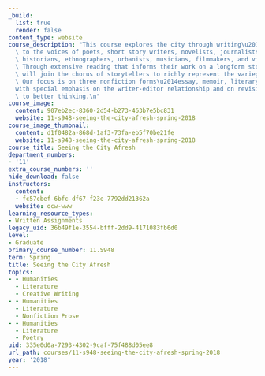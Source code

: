 ```yaml
---
_build:
  list: true
  render: false
content_type: website
course_description: "This course explores the city through writing\u2014listening\
  \ to the voices of poets, short story writers, novelists, journalists, critics,\
  \ historians, ethnographers, urbanists, musicians, filmmakers, and visual artists.\
  \ Through extensive reading that informs their work on a longform story, students\
  \ will join the chorus of storytellers to richly represent the variegated city.\
  \ Our focus is on three nonfiction forms\u2014essay, memoir, literary narrative\u2014\
  with special emphasis on the writer-editor relationship and on revision as a heuristic\
  \ to better thinking.\n"
course_image:
  content: 907eb2ec-8360-2d54-b273-463b7e5bc831
  website: 11-s948-seeing-the-city-afresh-spring-2018
course_image_thumbnail:
  content: d1f0482a-868d-1af3-73fa-eb5f70be21fe
  website: 11-s948-seeing-the-city-afresh-spring-2018
course_title: Seeing the City Afresh
department_numbers:
- '11'
extra_course_numbers: ''
hide_download: false
instructors:
  content:
  - fc57cbef-6bfc-df67-f23e-7792dd21362a
  website: ocw-www
learning_resource_types:
- Written Assignments
legacy_uid: 36b49f1e-3554-bfff-2dd9-4171083fb6d0
level:
- Graduate
primary_course_number: 11.S948
term: Spring
title: Seeing the City Afresh
topics:
- - Humanities
  - Literature
  - Creative Writing
- - Humanities
  - Literature
  - Nonfiction Prose
- - Humanities
  - Literature
  - Poetry
uid: 335e0d0a-7293-4302-9caf-75f488d05ee8
url_path: courses/11-s948-seeing-the-city-afresh-spring-2018
year: '2018'
---
```

